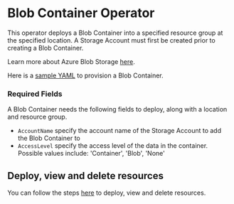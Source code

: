 # Blob Container Operator

This operator deploys a Blob Container into a specified resource group at the specified location. A Storage Account must first be created prior to creating a Blob Container.

Learn more about Azure Blob Storage [here](https://docs.microsoft.com/en-us/azure/storage/blobs/storage-blobs-introduction).

Here is a [sample YAML](/config/samples/azure_v1alpha1_blobcontainer.yaml) to provision a Blob Container.

### Required Fields 

A Blob Container needs the following fields to deploy, along with a location and resource group.

* `AccountName` specify the account name of the Storage Account to add the Blob Container to
* `AccessLevel` specify the access level of the data in the container. Possible values include: 'Container', 'Blob', 'None'

## Deploy, view and delete resources

You can follow the steps [here](/docs/customresource.md) to deploy, view and delete resources.